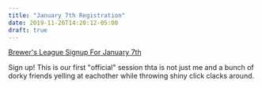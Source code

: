 ```yaml
---
title: "January 7th Registration"
date: 2019-11-26T14:20:12-05:00
draft: true
---
```


[Brewer's League Signup For January 7th](https://docs.google.com/forms/d/e/1FAIpQLSfWmzpItIZVJ3mrJSuG7NzLqW0TfmkcX-BI3sXQWjU_rTqK9w/viewform )

Sign up! This is our first "official" session thta is not just me and a bunch of dorky friends yelling at eachother while throwing shiny click clacks around.